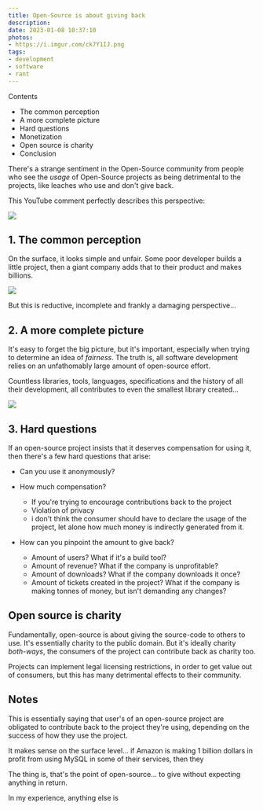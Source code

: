 ```yaml
---
title: Open-Source is about giving back
description: 
date: 2023-01-08 10:37:10
photos: 
- https://i.imgur.com/ck7Y1IJ.png
tags:
- development
- software
- rant
---
```


Contents
- The common perception
- A more complete picture
- Hard questions
- Monetization
- Open source is charity
- Conclusion

There's a strange sentiment in the Open-Source community from people who see the _usage_ of Open-Source projects as being detrimental to the projects, like leaches who use and don't give back.

This YouTube comment perfectly describes this perspective:

![](https://i.imgur.com/ck7Y1IJ.png)

## 1. The common perception

On the surface, it looks simple and unfair. Some poor developer builds a little project, then a giant company adds that to their product and makes billions.

![](https://i.imgur.com/j7w0rq0.png)

But this is reductive, incomplete and frankly a damaging perspective...

## 2. A more complete picture

It's easy to forget the big picture, but it's important, especially when trying to determine an idea of _fairness_. The truth is, all software development relies on an unfathomably large amount of open-source effort.

Countless libraries, tools, languages, specifications and the history of all their development, all contributes to even the smallest library created...

![](https://i.imgur.com/NtAs0ZS.png)


## 3. Hard questions

If an open-source project insists that it deserves compensation for using it, then there's a few hard questions that arise:

- Can you use it anonymously?
- How much compensation? 

  - If you're trying to encourage contributions back to the project
  - Violation of privacy
  - i don't think the consumer should have to declare the usage of the project, let alone how much money is indirectly generated from it.

- How can you pinpoint the amount to give back?
  - Amount of users? What if it's a build tool?
  - Amount of revenue? What if the company is unprofitable?
  - Amount of downloads? What if the company downloads it once?
  - Amount of tickets created in the project? What if the company is making tonnes of money, but isn't demanding any changes?

## Open source is charity

Fundamentally, open-source is about giving the source-code to others to use. It's essentially charity to the public domain. But it's ideally charity _both-ways_, the consumers of the project can contribute back as charity too.

Projects can implement legal licensing restrictions, in order to get value out of consumers, but this has many detrimental effects to their community.

## Notes

This is essentially saying that user's of an open-source project are obligated to contribute back to the project they're using, depending on the success of how they use the project.

It makes sense on the surface level... if Amazon is making 1 billion dollars in profit from using MySQL in some of their services, then they 


The thing is, that's the point of open-source... to give without expecting anything in return.

In my experience, anything else is 